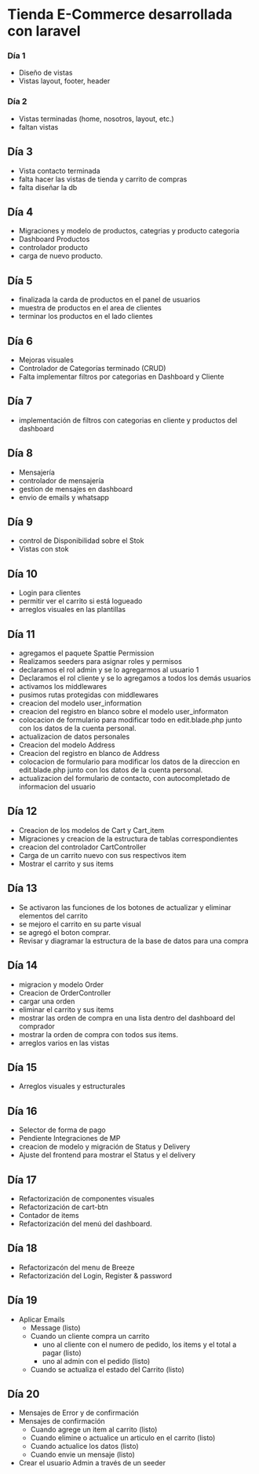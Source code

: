 # Tienda E-Commerce desarrollada con laravel

### Día 1

-   Diseño de vistas
-   Vistas layout, footer, header

### Día 2

-   Vistas terminadas (home, nosotros, layout, etc.)
-   faltan vistas

## Día 3

-   Vista contacto terminada
-   falta hacer las vistas de tienda y carrito de compras
-   falta diseñar la db

## Día 4

-   Migraciones y modelo de productos, categrias y producto categoria
-   Dashboard Productos
-   controlador producto
-   carga de nuevo producto.

## Día 5

-   finalizada la carda de productos en el panel de usuarios
-   muestra de productos en el area de clientes
-   terminar los productos en el lado clientes

## Día 6

-   Mejoras visuales
-   Controlador de Categorías terminado (CRUD)
-   Falta implementar filtros por categorias en Dashboard y Cliente

## Día 7

-   implementación de filtros con categorias en cliente y productos del dashboard

## Día 8

-   Mensajería
-   controlador de mensajería
-   gestion de mensajes en dashboard
-   envio de emails y whatsapp

## Día 9

-   control de Disponibilidad sobre el Stok
-   Vistas con stok

## Día 10

-   Login para clientes
-   permitir ver el carrito si está logueado
-   arreglos visuales en las plantillas

## Día 11

-   agregamos el paquete Spattie Permission
-   Realizamos seeders para asignar roles y permisos
-   declaramos el rol admin y se lo agregarmos al usuario 1
-   Declaramos el rol cliente y se lo agregamos a todos los demás usuarios
-   activamos los middlewares
-   pusimos rutas protegidas con middlewares
-   creacion del modelo user_information
-   creacion del registro en blanco sobre el modelo user_informaton
-   colocacion de formulario para modificar todo en edit.blade.php junto con los datos de la cuenta personal.
-   actualizacion de datos personales
-   Creacion del modelo Address
-   Creacion del registro en blanco de Address
-   colocacion de formulario para modificar los datos de la direccion en edit.blade.php junto con los datos de la cuenta personal.
-   actualizacion del formulario de contacto, con autocompletado de informacion del usuario

## Día 12

-   Creacion de los modelos de Cart y Cart_item
-   Migraciones y creacion de la estructura de tablas correspondientes
-   creacion del controlador CartController
-   Carga de un carrito nuevo con sus respectivos item
-   Mostrar el carrito y sus items

## Día 13

-   Se activaron las funciones de los botones de actualizar y eliminar elementos del carrito
-   se mejoro el carrito en su parte visual
-   se agregó el boton comprar.
-   Revisar y diagramar la estructura de la base de datos para una compra

## Día 14

-   migracion y modelo Order
-   Creacion de OrderController
-   cargar una orden
-   eliminar el carrito y sus items
-   mostrar las orden de compra en una lista dentro del dashboard del comprador
-   mostrar la orden de compra con todos sus items.
-   arreglos varios en las vistas

## Día 15

-   Arreglos visuales y estructurales

## Día 16

-   Selector de forma de pago
-   Pendiente Integraciones de MP
-   creacion de modelo y migración de Status y Delivery
-   Ajuste del frontend para mostrar el Status y el delivery

## Día 17

-   Refactorización de componentes visuales
-   Refactorización de cart-btn
-   Contador de items
-   Refactorización del menú del dashboard.

## Día 18

-   Refactorizacón del menu de Breeze
-   Refactorización del Login, Register & password

## Día 19

-   Aplicar Emails
    -   Message (listo)
    -   Cuando un cliente compra un carrito
        -   uno al cliente con el numero de pedido, los items y el total a pagar (listo)
        -   uno al admin con el pedido (listo)
    -   Cuando se actualiza el estado del Carrito (listo)

## Día 20

-   Mensajes de Error y de confirmación
-   Mensajes de confirmación
    -   Cuando agrege un item al carrito (listo)
    -   Cuando elimine o actualice un articulo en el carrito (listo)
    -   Cuando actualice los datos (listo)
    -   Cuando envie un mensaje (listo)
-   Crear el usuario Admin a través de un seeder
